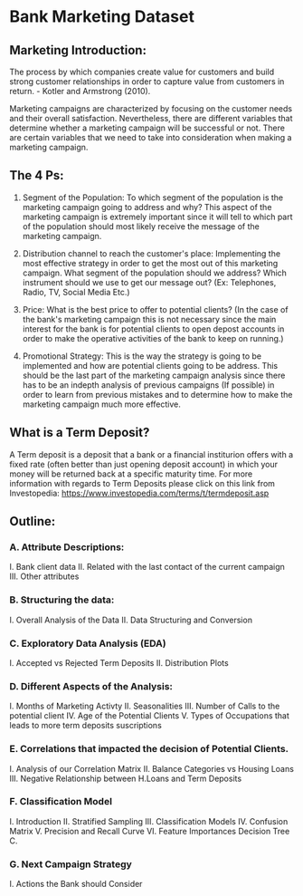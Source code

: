 # Bank Marketing Dataset

## Marketing Introduction:
The process by which companies create value for customers and build strong customer relationships in order to capture value from customers in return. - Kotler and Armstrong (2010).

Marketing campaigns are characterized by focusing on the customer needs and their overall satisfaction. Nevertheless, there are different variables that determine whether a marketing campaign will be successful or not. There are certain variables that we need to take into consideration when making a marketing campaign.

## The 4 Ps:

1) Segment of the Population: To which segment of the population is the marketing campaign going to address and why? This aspect of the marketing campaign is extremely important since it will tell to which part of the population should most likely receive the message of the marketing campaign.

2) Distribution channel to reach the customer's place: Implementing the most effective strategy in order to get the most out of this marketing campaign. What segment of the population should we address? Which instrument should we use to get our message out? (Ex: Telephones, Radio, TV, Social Media Etc.)

3) Price: What is the best price to offer to potential clients? (In the case of the bank's marketing campaign this is not necessary since the main interest for the bank is for potential clients to open depost accounts in order to make the operative activities of the bank to keep on running.)

4) Promotional Strategy: This is the way the strategy is going to be implemented and how are potential clients going to be address. This should be the last part of the marketing campaign analysis since there has to be an indepth analysis of previous campaigns (If possible) in order to learn from previous mistakes and to determine how to make the marketing campaign much more effective.

## What is a Term Deposit?

A Term deposit is a deposit that a bank or a financial institurion offers with a fixed rate (often better than just opening deposit account) in which your money will be returned back at a specific maturity time. For more information with regards to Term Deposits please click on this link from Investopedia: https://www.investopedia.com/terms/t/termdeposit.asp

## Outline:

### A. Attribute Descriptions:
  I. Bank client data
  II. Related with the last contact of the current campaign
  III. Other attributes

### B. Structuring the data:
  I. Overall Analysis of the Data
  II. Data Structuring and Conversion

### C. Exploratory Data Analysis (EDA)
  I. Accepted vs Rejected Term Deposits
  II. Distribution Plots

### D. Different Aspects of the Analysis:
  I. Months of Marketing Activty
  II. Seasonalities
  III. Number of Calls to the potential client
  IV. Age of the Potential Clients
  V. Types of Occupations that leads to more term deposits suscriptions

### E. Correlations that impacted the decision of Potential Clients. 
  I. Analysis of our Correlation Matrix
  II. Balance Categories vs Housing Loans
  III. Negative Relationship between H.Loans and Term Deposits

### F. Classification Model
  I. Introduction
  II. Stratified Sampling
  III. Classification Models
  IV. Confusion Matrix
  V. Precision and Recall Curve
  VI. Feature Importances Decision Tree C.

### G. Next Campaign Strategy
  I. Actions the Bank should Consider

